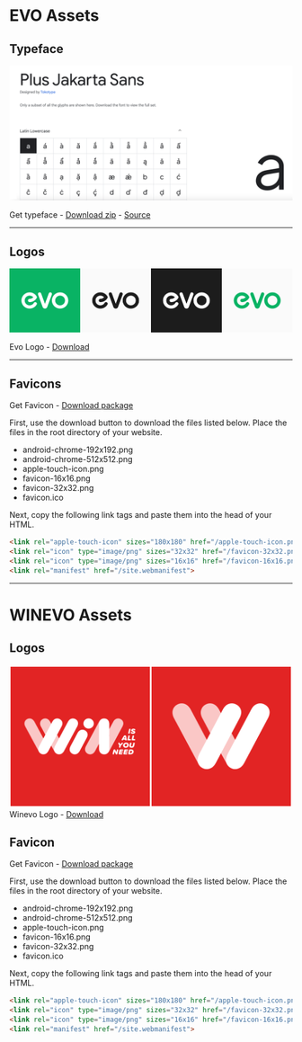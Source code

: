 # EVO Assets

## Typeface

![](../../public/assets/previewtypeplusjakarta.png)

Get typeface - [Download zip](https://drive.google.com/file/d/1Q8nQand6Bgng0-zVXcetRlTtSekZiDL6/view?usp=sharing) - [Source](https://fonts.google.com/specimen/Plus+Jakarta+Sans?query=plus+ja)

---

## Logos

![](../../public/assets/previewlogo.png)

Evo Logo - [Download](https://drive.google.com/file/d/1Vx8KZ-x0p05rdu-j5f11CM06pYWDRtuM/view?usp=sharing)

---

## Favicons

Get Favicon - [Download package](https://drive.google.com/file/d/1NOPkaKmEjGzNP8CciPUK_vAgoqe82stm/view?usp=share_link)

First, use the download button to download the files listed below. Place the files in the root directory of your website.

- android-chrome-192x192.png
- android-chrome-512x512.png
- apple-touch-icon.png
- favicon-16x16.png
- favicon-32x32.png
- favicon.ico

Next, copy the following link tags and paste them into the head of your HTML.

```markdown
<link rel="apple-touch-icon" sizes="180x180" href="/apple-touch-icon.png">
<link rel="icon" type="image/png" sizes="32x32" href="/favicon-32x32.png">
<link rel="icon" type="image/png" sizes="16x16" href="/favicon-16x16.png">
<link rel="manifest" href="/site.webmanifest">
```

---

# WINEVO Assets

## Logos

![](/public/assets/logowinevo.png)
Winevo Logo - [Download](https://drive.google.com/file/d/19cCOn9LyRxFonxWOQg4s3Jr4BQZgyIaZ/view?usp=sharing)

## Favicon

Get Favicon - [Download package](https://drive.google.com/file/d/1N8XLCQiTvcRi6L5HcCsd0WhOvAUH3yp4/view?usp=share_link)

First, use the download button to download the files listed below. Place the files in the root directory of your website.

- android-chrome-192x192.png
- android-chrome-512x512.png
- apple-touch-icon.png
- favicon-16x16.png
- favicon-32x32.png
- favicon.ico

Next, copy the following link tags and paste them into the head of your HTML.

```markdown
<link rel="apple-touch-icon" sizes="180x180" href="/apple-touch-icon.png">
<link rel="icon" type="image/png" sizes="32x32" href="/favicon-32x32.png">
<link rel="icon" type="image/png" sizes="16x16" href="/favicon-16x16.png">
<link rel="manifest" href="/site.webmanifest">
```
